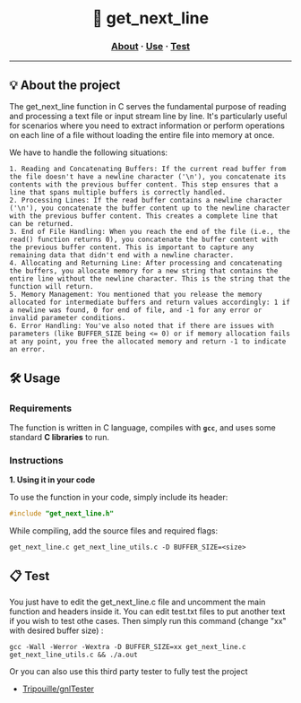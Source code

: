 <h1 align="center">
	📖 get_next_line
</h1>

<h3 align="center">
	<a href="#%EF%B8%8F-about">About</a>
	<span> · </span>
	<a href="#%EF%B8%8F-use">Use</a>
	<span> · </span>
	<a href="#-test">Test</a>
</h3>

---

## 💡 About the project

The get_next_line function in C serves the fundamental purpose of reading and processing a text file or input stream line by line. It's particularly useful for scenarios where you need to extract information or perform operations on each line of a file without loading the entire file into memory at once.

We have to handle the following situations:

    1. Reading and Concatenating Buffers: If the current read buffer from the file doesn't have a newline character ('\n'), you concatenate its contents with the previous buffer content. This step ensures that a line that spans multiple buffers is correctly handled.
    2. Processing Lines: If the read buffer contains a newline character ('\n'), you concatenate the buffer content up to the newline character with the previous buffer content. This creates a complete line that can be returned.
    3. End of File Handling: When you reach the end of the file (i.e., the read() function returns 0), you concatenate the buffer content with the previous buffer content. This is important to capture any remaining data that didn't end with a newline character.
    4. Allocating and Returning Line: After processing and concatenating the buffers, you allocate memory for a new string that contains the entire line without the newline character. This is the string that the function will return.
	5. Memory Management: You mentioned that you release the memory allocated for intermediate buffers and return values accordingly: 1 if a newline was found, 0 for end of file, and -1 for any error or invalid parameter conditions.
    6. Error Handling: You've also noted that if there are issues with parameters (like BUFFER_SIZE being <= 0) or if memory allocation fails at any point, you free the allocated memory and return -1 to indicate an error.


## 🛠️ Usage

### Requirements

The function is written in C language, compiles with **`gcc`**, and uses some standard **C libraries** to run.

### Instructions

**1. Using it in your code**

To use the function in your code, simply include its header:

```C
#include "get_next_line.h"
```

While compiling, add the source files and required flags:

```shell
get_next_line.c get_next_line_utils.c -D BUFFER_SIZE=<size>
```

## 📋 Test

You just have to edit the get_next_line.c file and uncomment the main function and headers inside it.
You can edit test.txt files to put another text if you wish to test othe cases.
Then simply run this command (change "xx" with desired buffer size) :

```shell
gcc -Wall -Werror -Wextra -D BUFFER_SIZE=xx get_next_line.c get_next_line_utils.c && ./a.out
```

Or you can also use this third party tester to fully test the project

* [Tripouille/gnlTester](https://github.com/Tripouille/gnlTester)